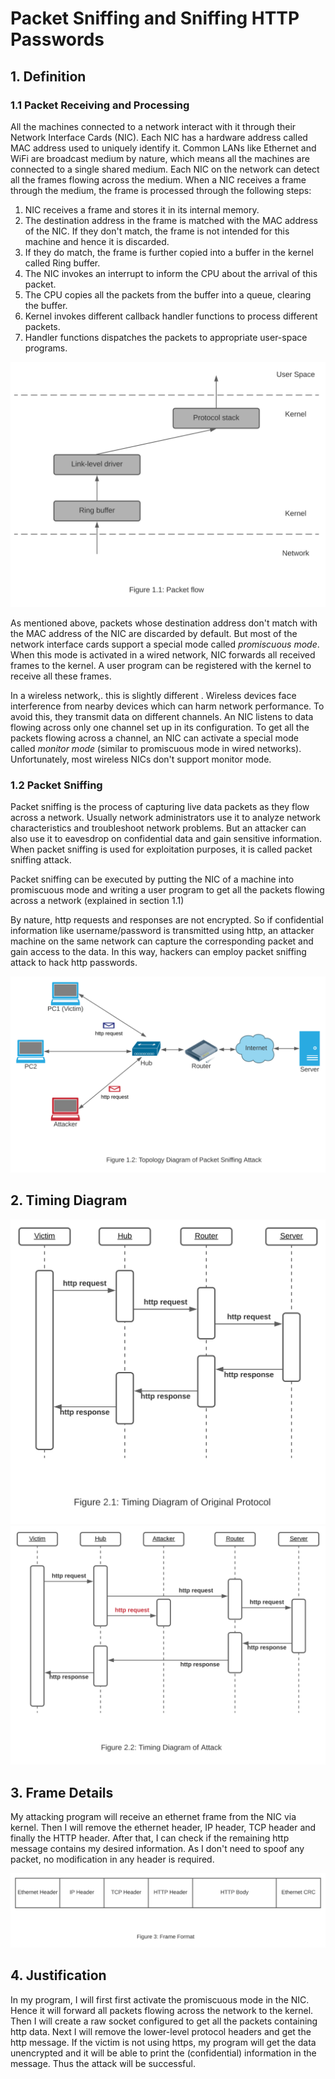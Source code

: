 # Packet Sniffing and Sniffing HTTP Passwords



## 1. Definition

### 1.1 Packet Receiving and Processing

All the machines connected to a network interact with it through their Network Interface Cards (NIC). Each NIC has a hardware address called MAC address used to uniquely identify it. Common LANs like Ethernet and WiFi are broadcast medium by nature, which means all the machines are connected to a single shared medium. Each NIC on the network can detect all the frames flowing across the medium. When a NIC receives a frame through the medium, the frame is processed through the following steps:

1. NIC receives a frame and stores it in its internal memory. 
2. The destination address in the frame is matched with the MAC address of the NIC. If they don't match, the frame is not intended for this machine and hence it is discarded.
3. If they do match, the frame is further copied into a buffer in the kernel called Ring buffer. 
4. The NIC invokes an interrupt to inform the CPU about the arrival of this packet.
5. The CPU copies all the packets from the buffer into a queue, clearing the buffer.
6. Kernel invokes different callback handler functions to process different packets.
7. Handler functions dispatches the packets to appropriate user-space programs.



<img src="./Packet Flow.svg" alt="Packet Flow" style="zoom:70%;" />



As mentioned above, packets whose destination address don't match with the MAC address of the NIC are discarded by default. But most of the network interface cards support a special mode called *promiscuous mode*. When this mode is activated in a wired network, NIC forwards all received frames to the kernel. A user program can be registered with the kernel to receive all these frames.

In a wireless network,. this is slightly different . Wireless devices face interference from nearby devices which can harm network performance. To avoid this, they transmit data on different channels. An NIC listens to data flowing across only one channel set up in its configuration. To get all the packets flowing across a channel, an NIC can activate a special mode called *monitor mode* (similar to promiscuous mode in wired networks). Unfortunately, most wireless NICs don't support monitor mode.



### 1.2 Packet Sniffing



Packet sniffing is the process of capturing live data packets as they flow across a network. Usually network administrators use it to analyze network characteristics and troubleshoot network problems. But an attacker can also use it to eavesdrop on confidential data and gain sensitive information. When packet sniffing is used for exploitation purposes, it is called packet sniffing attack.

Packet sniffing can be executed by putting the NIC of a machine into promiscuous mode and writing a user program to get all the packets flowing across a network (explained in section 1.1)

By nature, http requests and responses are not encrypted. So if confidential information like username/password is transmitted using http, an attacker machine on the same network can capture the corresponding packet and gain access to the data. In this way, hackers can employ packet sniffing attack to hack http passwords.



<img src="./Topology Diagram.svg" alt="Topology Diagram" style="zoom:70%;" />

## 2. Timing Diagram

<img src="./Timing Diagram of Original Protocol.svg" alt="Timing Diagram of Original Protocol" style="zoom:70%;" />



<img src="./Timing Diagram of Attack.svg" alt="Timing Diagram of Attack" style="zoom:70%;" />

## 3. Frame Details

My attacking program will receive an ethernet frame from the NIC via kernel. Then I will remove the ethernet header, IP header, TCP header and finally the HTTP header. After that, I can check if the remaining http message contains my desired information. As I don't need to spoof any packet, no modification in any header is required.

<div align="center"> 
<img src="./Frame Format.svg" alt="Frame Format" style="zoom:70%;" /> 
</div>


## 4. Justification

In my program, I will first first activate the promiscuous mode in the NIC. Hence it will forward all packets flowing across the network to the kernel. Then I will create a raw socket configured to get all the packets containing http data. Next I will remove the lower-level protocol headers and get the http message. If the victim is not using https, my program will get the data unencrypted and it will be able to print the (confidential) information in the message. Thus the attack will be successful.


